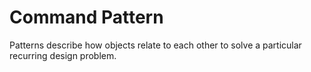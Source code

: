 # Command Pattern

Patterns describe how objects relate to each other to solve a particular recurring design problem.

